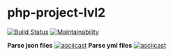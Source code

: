 # php-project-lvl2

[![Build Status](https://travis-ci.org/DAS27/php-project-lvl2.svg?branch=master)](https://travis-ci.org/DAS27/php-project-lvl2)
[![Maintainability](https://api.codeclimate.com/v1/badges/9fd09b555b603b9d9747/maintainability)](https://codeclimate.com/github/DAS27/php-project-lvl2/maintainability)

**Parse json files**
[![asciicast](https://asciinema.org/a/3FUMgsFbyONf8AuEBmqGxYPrI.svg)](https://asciinema.org/a/3FUMgsFbyONf8AuEBmqGxYPrI)
**Parse yml files**
[![asciicast](https://asciinema.org/a/JWopstAW304PAUaLCGiZ08utE.svg)](https://asciinema.org/a/JWopstAW304PAUaLCGiZ08utE)